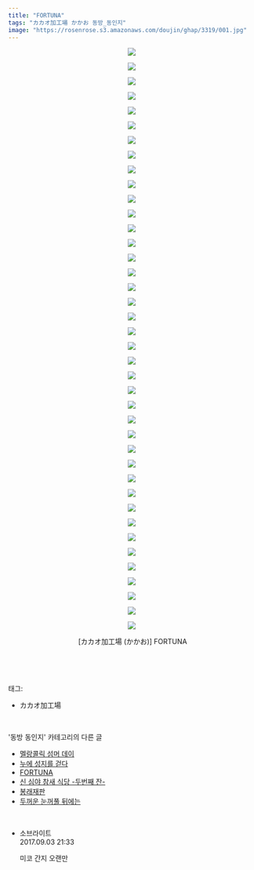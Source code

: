 ```yaml
---
title: "FORTUNA"
tags: "カカオ加工場 かかお 동방_동인지"
image: "https://rosenrose.s3.amazonaws.com/doujin/ghap/3319/001.jpg"
---
```

<div class="article">
<p style="text-align: center; clear: none; float: none;"><img src="{{ site.imgserver1 }}/ghap/3319/001.jpg"/></p>
<p style="text-align: center; clear: none; float: none;"><img src="{{ site.imgserver1 }}/ghap/3319/002.jpg"/></p>
<p style="text-align: center; clear: none; float: none;"><img src="{{ site.imgserver1 }}/ghap/3319/003.jpg"/></p>
<p style="text-align: center; clear: none; float: none;"><img src="{{ site.imgserver1 }}/ghap/3319/004.jpg"/></p>
<p style="text-align: center; clear: none; float: none;"><img src="{{ site.imgserver1 }}/ghap/3319/005.jpg"/></p>
<p style="text-align: center; clear: none; float: none;"><img src="{{ site.imgserver1 }}/ghap/3319/006.jpg"/></p>
<p style="text-align: center; clear: none; float: none;"><img src="{{ site.imgserver1 }}/ghap/3319/007.jpg"/></p>
<p style="text-align: center; clear: none; float: none;"><img src="{{ site.imgserver1 }}/ghap/3319/008.jpg"/></p>
<p style="text-align: center; clear: none; float: none;"><img src="{{ site.imgserver1 }}/ghap/3319/009.jpg"/></p>
<p style="text-align: center; clear: none; float: none;"><img src="{{ site.imgserver1 }}/ghap/3319/010.jpg"/></p>
<p style="text-align: center; clear: none; float: none;"><img src="{{ site.imgserver1 }}/ghap/3319/011.jpg"/></p>
<p style="text-align: center; clear: none; float: none;"><img src="{{ site.imgserver1 }}/ghap/3319/012.jpg"/></p>
<p style="text-align: center; clear: none; float: none;"><img src="{{ site.imgserver1 }}/ghap/3319/013.jpg"/></p>
<p style="text-align: center; clear: none; float: none;"><img src="{{ site.imgserver1 }}/ghap/3319/014.jpg"/></p>
<p style="text-align: center; clear: none; float: none;"><img src="{{ site.imgserver1 }}/ghap/3319/015.jpg"/></p>
<p style="text-align: center; clear: none; float: none;"><img src="{{ site.imgserver1 }}/ghap/3319/016.jpg"/></p>
<p style="text-align: center; clear: none; float: none;"><img src="{{ site.imgserver1 }}/ghap/3319/017.jpg"/></p>
<p style="text-align: center; clear: none; float: none;"><img src="{{ site.imgserver1 }}/ghap/3319/018.jpg"/></p>
<p style="text-align: center; clear: none; float: none;"><img src="{{ site.imgserver1 }}/ghap/3319/019.jpg"/></p>
<p style="text-align: center; clear: none; float: none;"><img src="{{ site.imgserver1 }}/ghap/3319/020.jpg"/></p>
<p style="text-align: center; clear: none; float: none;"><img src="{{ site.imgserver1 }}/ghap/3319/021.jpg"/></p>
<p style="text-align: center; clear: none; float: none;"><img src="{{ site.imgserver1 }}/ghap/3319/022.jpg"/></p>
<p style="text-align: center; clear: none; float: none;"><img src="{{ site.imgserver1 }}/ghap/3319/023.jpg"/></p>
<p style="text-align: center; clear: none; float: none;"><img src="{{ site.imgserver1 }}/ghap/3319/024.jpg"/></p>
<p style="text-align: center; clear: none; float: none;"><img src="{{ site.imgserver1 }}/ghap/3319/025.jpg"/></p>
<p style="text-align: center; clear: none; float: none;"><img src="{{ site.imgserver1 }}/ghap/3319/026.jpg"/></p>
<p style="text-align: center; clear: none; float: none;"><img src="{{ site.imgserver1 }}/ghap/3319/027.jpg"/></p>
<p style="text-align: center; clear: none; float: none;"><img src="{{ site.imgserver1 }}/ghap/3319/028.jpg"/></p>
<p style="text-align: center; clear: none; float: none;"><img src="{{ site.imgserver1 }}/ghap/3319/029.jpg"/></p>
<p style="text-align: center; clear: none; float: none;"><img src="{{ site.imgserver1 }}/ghap/3319/030.jpg"/></p>
<p style="text-align: center; clear: none; float: none;"><img src="{{ site.imgserver1 }}/ghap/3319/031.jpg"/></p>
<p style="text-align: center; clear: none; float: none;"><img src="{{ site.imgserver1 }}/ghap/3319/032.jpg"/></p>
<p style="text-align: center; clear: none; float: none;"><img src="{{ site.imgserver1 }}/ghap/3319/033.jpg"/></p>
<p style="text-align: center; clear: none; float: none;"><img src="{{ site.imgserver1 }}/ghap/3319/034.jpg"/></p>
<p style="text-align: center; clear: none; float: none;"><img src="{{ site.imgserver1 }}/ghap/3319/035.jpg"/></p>
<p style="text-align: center; clear: none; float: none;"><img src="{{ site.imgserver1 }}/ghap/3319/036.jpg"/></p>
<p style="text-align: center; clear: none; float: none;"><img src="{{ site.imgserver1 }}/ghap/3319/037.jpg"/></p>
<p style="text-align: center; clear: none; float: none;"><img src="{{ site.imgserver1 }}/ghap/3319/038.jpg"/></p>
<p style="text-align: center; clear: none; float: none;"><img src="{{ site.imgserver1 }}/ghap/3319/039.jpg"/></p>
<p style="text-align: center; clear: none; float: none;"><img src="{{ site.imgserver1 }}/ghap/3319/040.jpg"/></p>
<p style="text-align: center; clear: none; float: none;"> [カカオ加工場 (かかお)] FORTUNA</p>
<p><br/></p>
</div><br/>
<div class="tagTrail">
<p>태그: </p>
<ul>
<li>カカオ加工場</li>
</ul>
</div><br/>
<div class="another">
<p>'동방 동인지' 카테고리의 다른 글</p>
<ul>
<li><a href="/ghap_3321">멜랑콜릭 섬머 데이</a></li>
<li><a href="/ghap_3320">누에 성지를 걷다</a></li>
<li><a href="/ghap_3319">FORTUNA</a></li>
<li><a href="/ghap_3314">신 심야 참새 식당 -두번째 잔-</a></li>
<li><a href="/ghap_3313">봉래재판</a></li>
<li><a href="/ghap_3312">두꺼운 눈꺼풀 뒤에는</a></li>
</ul>
</div><br/>
<div class="cb_module cb_fluid">
<div class="cb_wrt cb_profile">
<div class="comment">
<ul>
<li class="cb_thumb_off" id="comment15075531">
<div class="cb_comment_area">
<div class="cb_info_area">
<div class="cb_section">
<span class="cb_nick_name">소브라이트</span>
</div>
<div class="cb_section">
<span class="cb_date">2017.09.03 21:33 </span>
</div>
</div>
<div class="cb_dsc_comment">
<p class="cb_dsc">
											미코 간지 오랜만
										</p>
</div>
</div></li>
</ul>
</div>
</div><!-- commentList close -->
</div><br/>
